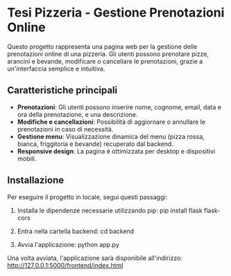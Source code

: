 # Tesi Pizzeria - Gestione Prenotazioni Online

Questo progetto rappresenta una pagina web per la gestione delle prenotazioni online di una pizzeria. Gli utenti possono prenotare pizze, arancini e bevande, modificare o cancellare le prenotazioni, grazie a un'interfaccia semplice e intuitiva.

## Caratteristiche principali

- **Prenotazioni**: Gli utenti possono inserire nome, cognome, email, data e ora della prenotazione, e una descrizione.
- **Modifiche e cancellazioni**: Possibilità di aggiornare o annullare le prenotazioni in caso di necessità.
- **Gestione menu**: Visualizzazione dinamica del menu (pizza rossa, bianca, friggitoria e bevande) recuperato dal backend.
- **Responsive design**: La pagina è ottimizzata per desktop e dispositivi mobili.

## Installazione

Per eseguire il progetto in locale, segui questi passaggi:
   
1. Installa le dipendenze necessarie utilizzando pip:
   pip install flask flask-cors

2. Entra nella cartella backend:
   cd backend
   
3. Avvia l'applicazione:
  python app.py

Una volta avviata, l'applicazione sarà disponibile all'indirizzo:
http://127.0.0.1:5000/frontend/index.html
